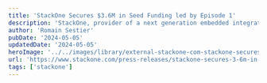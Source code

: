 ```yaml
---
title: 'StackOne Secures $3.6M in Seed Funding led by Episode 1'
description: 'StackOne, provider of a next generation embedded integration platform as a service (embedded IPaaS), today announced that the company has raised USD $3.6 million in seed funding. The funding was led by Episode 1, a leading investor in the UK’s tech startup scene, with participation from Playfair Capital, Portfolio Ventures, Revenue Syndicate, Charlie Songhurst, Sequoia’s Scout fund, Blissgrowth, and other leading investors. Angel investors include the co-founder of Github, as well as executives at Google, Microsoft, Salesloft, Tessian, Hackajob, and more.'
author: 'Romain Sestier'
pubDate: '2024-05-05'
updatedDate: '2024-05-05'
heroImage: '../../images/library/external-stackone-com-stackone-secures-36m-in-seed-funding-led-by-episode-1/banner_16_9-1-20250917-154758.png'
url: 'https://www.stackone.com/press-releases/stackone-secures-3-6m-in-seed-funding-led-by-episode-1?ref=pwv.com'
tags: ['stackone']
---
```

